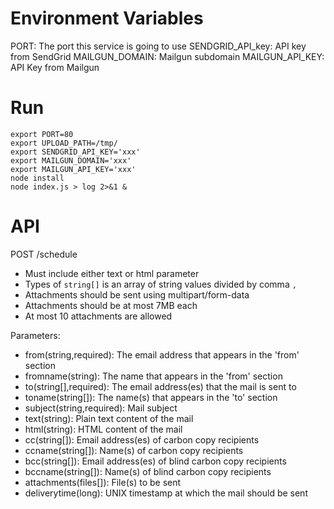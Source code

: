 # Environment Variables

PORT: The port this service is going to use
SENDGRID_API_key: API key from SendGrid
MAILGUN_DOMAIN: Mailgun subdomain
MAILGUN_API_KEY: API Key from Mailgun

# Run

```
export PORT=80
export UPLOAD_PATH=/tmp/
export SENDGRID_API_KEY='xxx'
export MAILGUN_DOMAIN='xxx'
export MAILGUN_API_KEY='xxx'
node install
node index.js > log 2>&1 &
```

# API

POST /schedule

* Must include either text or html parameter
* Types of `string[]` is an array of string values divided by comma `,`
* Attachments should be sent using multipart/form-data
* Attachments should be at most 7MB each
* At most 10 attachments are allowed

Parameters:

- from(string,required): The email address that appears in the 'from' section
- fromname(string): The name that appears in the 'from' section
- to(string[],required): The email address(es) that the mail is sent to
- toname(string[]): The name(s) that appears in the 'to' section
- subject(string,required): Mail subject
- text(string): Plain text content of the mail
- html(string): HTML content of the mail
- cc(string[]): Email address(es) of carbon copy recipients
- ccname(string[]): Name(s) of carbon copy recipients
- bcc(string[]): Email address(es) of blind carbon copy recipients
- bccname(string[]): Name(s) of blind carbon copy recipients
- attachments(files[]): File(s) to be sent
- deliverytime(long): UNIX timestamp at which the mail should be sent